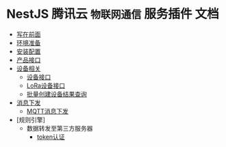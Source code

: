 # NestJS 腾讯云 `物联网通信` 服务插件 文档

* [写在前面](写在前面.md)
* [环境准备](环境准备.md)
* [安装配置](安装配置.md)
* [产品接口](产品接口.md)
* [设备相关](设备相关/README.md)
  + [设备接口](设备相关/设备接口.md)
  + [LoRa设备接口](设备相关/lora设备接口.md)
  + [批量创建设备结果查询](设备相关/批量创建设备结果查询.md)
* [消息下发](消息下发/README.md)
  + [MQTT消息下发](消息下发/MQTT消息下发.md)
* [规则引擎]
  + 数据转发至第三方服务器
    - [token认证](规则引擎/数据转发至第三方服务器/token认证.md)
